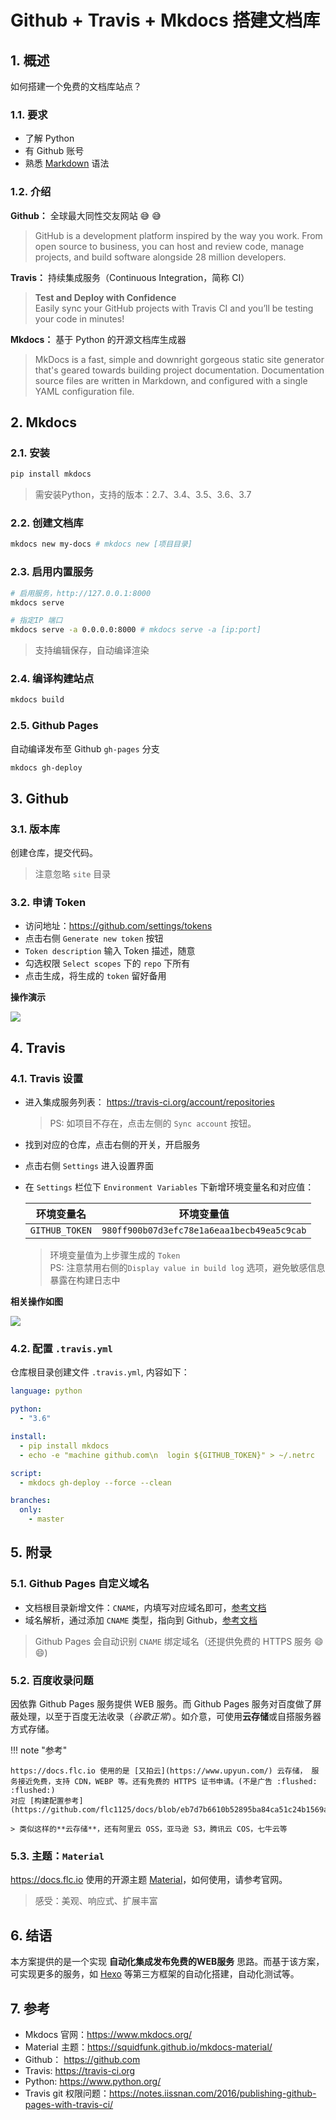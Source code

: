 # Github + Travis + Mkdocs 搭建文档库

## 1. 概述

如何搭建一个免费的文档库站点？

### 1.1. 要求

- 了解 Python
- 有 Github 账号
- 熟悉 [Markdown](http://wow.kuapp.com/markdown/) 语法

### 1.2. 介绍

**Github：** 全球最大同性交友网站 :sweat_smile: :sweat_smile:

> GitHub is a development platform inspired by the way you work. From open source to business, you can host and review code, manage projects, and build software alongside 28 million developers.

**Travis：** 持续集成服务（Continuous Integration，简称 CI）

> **Test and Deploy with Confidence**  
> Easily sync your GitHub projects with Travis CI and you’ll be testing your code in minutes!

**Mkdocs：** 基于 Python 的开源文档库生成器

> MkDocs is a fast, simple and downright gorgeous static site generator that's geared towards building project documentation. Documentation source files are written in Markdown, and configured with a single YAML configuration file.

## 2. Mkdocs

### 2.1. 安装

```sh
pip install mkdocs
```

> 需安装Python，支持的版本：2.7、3.4、3.5、3.6、3.7

### 2.2. 创建文档库

```sh
mkdocs new my-docs # mkdocs new [项目目录]
```

### 2.3. 启用内置服务

```sh
# 启用服务，http://127.0.0.1:8000
mkdocs serve

# 指定IP 端口
mkdocs serve -a 0.0.0.0:8000 # mkdocs serve -a [ip:port]
```

> 支持编辑保存，自动编译渲染

### 2.4. 编译构建站点

```sh
mkdocs build
```

### 2.5. Github Pages

自动编译发布至 Github `gh-pages` 分支

```sh
mkdocs gh-deploy
```

## 3. Github

### 3.1. 版本库

创建仓库，提交代码。

> 注意忽略 `site` 目录

### 3.2. 申请 Token

- 访问地址：https://github.com/settings/tokens
- 点击右侧 `Generate new token` 按钮
- `Token description` 输入 Token 描述，随意
- 勾选权限 `Select scopes` 下的 `repo` 下所有
- 点击生成，将生成的 `token` 留好备用

**操作演示**

![](assets/github-token.gif)

## 4. Travis

### 4.1. Travis 设置

- 进入集成服务列表： https://travis-ci.org/account/repositories

    > PS: 如项目不存在，点击左侧的 `Sync account` 按钮。

- 找到对应的仓库，点击右侧的开关，开启服务
- 点击右侧 `Settings` 进入设置界面
- 在 `Settings` 栏位下 `Environment Variables` 下新增环境变量名和对应值：
    
    |环境变量名|环境变量值|
    |----|----|
    |`GITHUB_TOKEN`|`980ff900b07d3efc78e1a6eaa1becb49ea5c9cab`|
    
    > 环境变量值为上步骤生成的 `Token`  
    > PS: 注意禁用右侧的`Display value in build log` 选项，避免敏感信息暴露在构建日志中

**相关操作如图**

![](assets/legacy-services.png)

### 4.2. 配置 `.travis.yml`

仓库根目录创建文件 `.travis.yml`, 内容如下：

```yaml
language: python

python:
  - "3.6"

install:
  - pip install mkdocs
  - echo -e "machine github.com\n  login ${GITHUB_TOKEN}" > ~/.netrc

script:
  - mkdocs gh-deploy --force --clean

branches:
  only:
    - master
```

## 5. 附录

### 5.1. Github Pages 自定义域名

- 文档根目录新增文件：`CNAME`，内填写对应域名即可，[参考文档](https://help.github.com/articles/setting-up-a-custom-subdomain/)
- 域名解析，通过添加 `CNAME` 类型，指向到 Github，[参考文档](https://help.github.com/articles/quick-start-setting-up-a-custom-domain/)

> Github Pages 会自动识别 `CNAME` 绑定域名（还提供免费的 HTTPS 服务 :smile: :smile:)

### 5.2. 百度收录问题

因依靠 Github Pages 服务提供 WEB 服务。而 Github Pages 服务对百度做了屏蔽处理，以至于百度无法收录（*谷歌正常*）。如介意，可使用**云存储**或自搭服务器方式存储。

!!! note "参考"

    https://docs.flc.io 使用的是 [又拍云](https://www.upyun.com/) 云存储， 服务接近免费，支持 CDN，WEBP 等。还有免费的 HTTPS 证书申请。(不是广告 :flushed: :flushed:)  
    对应 [构建配置参考](https://github.com/flc1125/docs/blob/eb7d7b6610b52895ba84ca51c24b1569a4c3e719/.travis.yml)

    > 类似这样的**云存储**，还有阿里云 OSS，亚马逊 S3，腾讯云 COS，七牛云等

### 5.3. 主题：`Material`

https://docs.flc.io 使用的开源主题 [Material](https://squidfunk.github.io/mkdocs-material/)，如何使用，请参考官网。

> 感受：美观、响应式、扩展丰富

## 6. 结语

本方案提供的是一个实现 **自动化集成发布免费的WEB服务** 思路。而基于该方案，可实现更多的服务，如 [Hexo](https://hexo.io/) 等第三方框架的自动化搭建，自动化测试等。

## 7. 参考

- Mkdocs 官网：https://www.mkdocs.org/
- Material 主题：https://squidfunk.github.io/mkdocs-material/
- Github： https://github.com
- Travis: https://travis-ci.org
- Python: https://www.python.org/
- Travis git 权限问题：https://notes.iissnan.com/2016/publishing-github-pages-with-travis-ci/